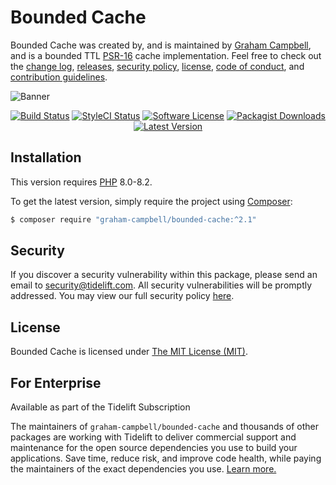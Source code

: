Bounded Cache
=============

Bounded Cache was created by, and is maintained by [Graham Campbell](https://github.com/GrahamCampbell), and is a bounded TTL [PSR-16](https://www.php-fig.org/psr/psr-16/) cache implementation. Feel free to check out the [change log](CHANGELOG.md), [releases](https://github.com/GrahamCampbell/Bounded-Cache/releases), [security policy](https://github.com/GrahamCampbell/Bounded-Cache/security/policy), [license](LICENSE), [code of conduct](.github/CODE_OF_CONDUCT.md), and [contribution guidelines](.github/CONTRIBUTING.md).

![Banner](https://user-images.githubusercontent.com/2829600/75094788-34eac080-5586-11ea-8728-119552c4e295.png)

<p align="center">
<a href="https://github.com/GrahamCampbell/Bounded-Cache/actions?query=workflow%3ATests"><img src="https://img.shields.io/github/actions/workflow/status/GrahamCampbell/Bounded-Cache/tests.yml?label=Tests&style=flat-square" alt="Build Status"></img></a>
<a href="https://github.styleci.io/repos/242360409"><img src="https://github.styleci.io/repos/242360409/shield" alt="StyleCI Status"></img></a>
<a href="LICENSE"><img src="https://img.shields.io/badge/license-MIT-brightgreen?style=flat-square" alt="Software License"></img></a>
<a href="https://packagist.org/packages/graham-campbell/bounded-cache"><img src="https://img.shields.io/packagist/dt/graham-campbell/bounded-cache?style=flat-square" alt="Packagist Downloads"></img></a>
<a href="https://github.com/GrahamCampbell/Bounded-Cache/releases"><img src="https://img.shields.io/github/release/GrahamCampbell/Bounded-Cache?style=flat-square" alt="Latest Version"></img></a>
</p>


## Installation

This version requires [PHP](https://www.php.net/) 8.0-8.2.

To get the latest version, simply require the project using [Composer](https://getcomposer.org/):

```bash
$ composer require "graham-campbell/bounded-cache:^2.1"
```


## Security

If you discover a security vulnerability within this package, please send an email to security@tidelift.com. All security vulnerabilities will be promptly addressed. You may view our full security policy [here](https://github.com/GrahamCampbell/Bounded-Cache/security/policy).


## License

Bounded Cache is licensed under [The MIT License (MIT)](LICENSE).


## For Enterprise

Available as part of the Tidelift Subscription

The maintainers of `graham-campbell/bounded-cache` and thousands of other packages are working with Tidelift to deliver commercial support and maintenance for the open source dependencies you use to build your applications. Save time, reduce risk, and improve code health, while paying the maintainers of the exact dependencies you use. [Learn more.](https://tidelift.com/subscription/pkg/packagist-graham-campbell-bounded-cache?utm_source=packagist-graham-campbell-bounded-cache&utm_medium=referral&utm_campaign=enterprise&utm_term=repo)
